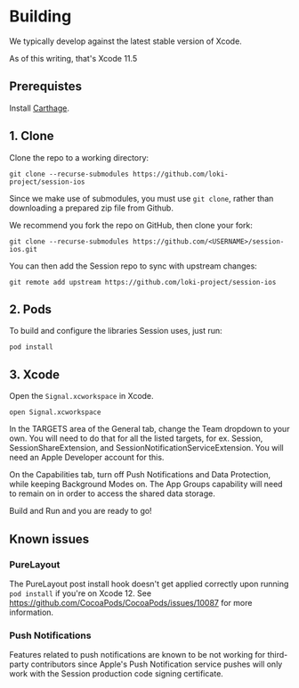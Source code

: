 # Building

We typically develop against the latest stable version of Xcode.

As of this writing, that's Xcode 11.5

## Prerequistes

Install [Carthage](https://github.com/Carthage/Carthage#installing-carthage).

## 1. Clone

Clone the repo to a working directory:

```
git clone --recurse-submodules https://github.com/loki-project/session-ios
```

Since we make use of submodules, you must use `git clone`, rather than
downloading a prepared zip file from Github.

We recommend you fork the repo on GitHub, then clone your fork:

```
git clone --recurse-submodules https://github.com/<USERNAME>/session-ios.git
```

You can then add the Session repo to sync with upstream changes:

```
git remote add upstream https://github.com/loki-project/session-ios
```

## 2. Pods

To build and configure the libraries Session uses, just run:

```
pod install
```

## 3. Xcode

Open the `Signal.xcworkspace` in Xcode.

```
open Signal.xcworkspace
```

In the TARGETS area of the General tab, change the Team dropdown to
your own. You will need to do that for all the listed targets, for ex.
Session, SessionShareExtension, and SessionNotificationServiceExtension. You
will need an Apple Developer account for this.

On the Capabilities tab, turn off Push Notifications and Data Protection,
while keeping Background Modes on. The App Groups capability will need to
remain on in order to access the shared data storage.

Build and Run and you are ready to go!

## Known issues

### PureLayout
The PureLayout post install hook doesn't get applied correctly upon running
`pod install` if you're on Xcode 12. See https://github.com/CocoaPods/CocoaPods/issues/10087 
for more information.

### Push Notifications
Features related to push notifications are known to be not working for
third-party contributors since Apple's Push Notification service pushes
will only work with the Session production code signing
certificate.
